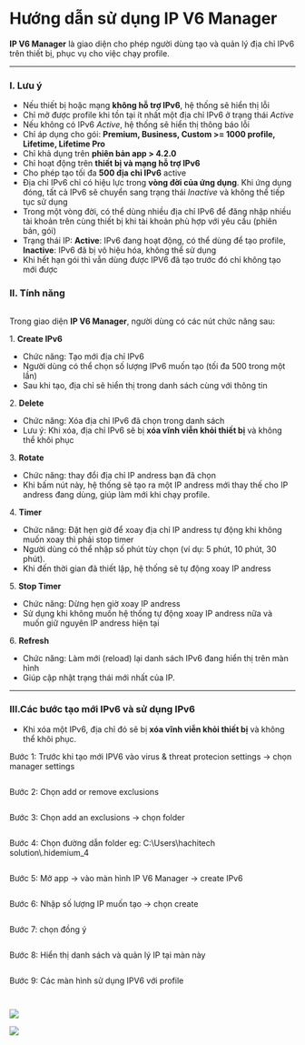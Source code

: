 # Hướng dẫn sử dụng IP V6 Manager

**IP V6 Manager** là giao diện cho phép người dùng tạo và quản lý địa chỉ IPv6 trên thiết bị, phục vụ cho việc chạy profile.

***

### I. Lưu ý

* Nếu thiết bị hoặc mạng **không hỗ trợ IPv6**, hệ thống sẽ hiển thị lỗi
* Chỉ mở được profile khi tồn tại ít nhất một địa chỉ IPv6 ở trạng thái _Active_
* Nếu không có IPv6 _Active_, hệ thống sẽ hiển thị thông báo lỗi
* Chỉ áp dụng cho gói: **Premium, Business, Custom >= 1000 profile, Lifetime, Lifetime Pro**
* Chỉ khả dụng trên **phiên bản app > 4.2.0**
* Chỉ hoạt động trên **thiết bị và mạng hỗ trợ IPv6**
* Cho phép tạo tối đa **500 địa chỉ IPv6** active
* Địa chỉ IPv6 chỉ có hiệu lực trong **vòng đời của ứng dụng**. Khi ứng dụng đóng, tất cả IPv6 sẽ chuyển sang trạng thái _Inactive_ và không thể tiếp tục sử dụng
* Trong một vòng đời, có thể dùng nhiều địa chỉ IPv6 để đăng nhập nhiều tài khoản trên cùng thiết bị khi tài khoản phù hợp với yêu cầu (phiên bản, gói)
* Trạng thái IP: **Active**: IPv6 đang hoạt động, có thể dùng để tạo profile, **Inactive**: IPv6 đã bị vô hiệu hóa, không thể sử dụng
* Khi hết hạn gói thì vẫn dùng được IPV6 đã tạo trước đó chỉ không tạo mới được

### II. Tính năng



<figure><img src="../../.gitbook/assets/image.png" alt=""><figcaption></figcaption></figure>



Trong giao diện **IP V6 Manager**, người dùng có các nút chức năng sau:

1\. **Create IPv6**

* Chức năng: Tạo mới địa chỉ IPv6
* Người dùng có thể chọn số lượng IPv6 muốn tạo (tối đa 500 trong một lần)
* Sau khi tạo, địa chỉ sẽ hiển thị trong danh sách cùng với thông tin

2\. **Delete**

* Chức năng: Xóa địa chỉ IPv6 đã chọn trong danh sách
* Lưu ý: Khi xóa, địa chỉ IPv6 sẽ bị **xóa vĩnh viễn khỏi thiết bị** và không thể khôi phục

3\. **Rotate**

* Chức năng: thay đổi địa chỉ IP andress bạn đã chọn
* Khi bấm nút này, hệ thống sẽ tạo ra một IP andress mới thay thế cho IP andress đang dùng, giúp làm mới khi chạy profile.

4\. **Timer**

* Chức năng: Đặt hẹn giờ để xoay địa chỉ IP andress tự động khi không muốn xoay thì phải stop timer
* Người dùng có thể nhập số phút tùy chọn (ví dụ: 5 phút, 10 phút, 30 phút).
* Khi đến thời gian đã thiết lập, hệ thống sẽ tự động xoay IP andress

5\. **Stop Timer**

* Chức năng: Dừng hẹn giờ xoay IP andress
* Sử dụng khi không muốn hệ thống tự động xoay IP andress nữa và muốn giữ nguyên IP andress hiện tại

6\. **Refresh**

* Chức năng: Làm mới (reload) lại danh sách IPv6 đang hiển thị trên màn hình
* Giúp cập nhật trạng thái mới nhất của IP.

***

### III.Các bước tạo mới IPv6 và sử dụng IPv6

* Khi xóa một IPv6, địa chỉ đó sẽ bị **xóa vĩnh viễn khỏi thiết bị** và không thể khôi phục.



Bước 1: Trước khi tạo mới IPV6 vào virus & threat protecion settings -> chọn manager settings

<figure><img src="../../.gitbook/assets/image (1).png" alt=""><figcaption></figcaption></figure>



Bước 2: Chọn add or remove exclusions

<figure><img src="../../.gitbook/assets/image (2).png" alt=""><figcaption></figcaption></figure>

Bước 3: Chọn add an exclusions -> chọn folder

<figure><img src="../../.gitbook/assets/image (3).png" alt=""><figcaption></figcaption></figure>

Bước 4: Chọn đường dẫn folder eg: C:\Users\hachitech solution\\.hidemium\_4

<figure><img src="../../.gitbook/assets/image (4).png" alt=""><figcaption></figcaption></figure>

Bước 5: Mở app -> vào màn hình IP V6 Manager -> create IPv6

<figure><img src="../../.gitbook/assets/image (5).png" alt=""><figcaption></figcaption></figure>

Bước 6: Nhập số lượng IP muốn tạo -> chọn create

<figure><img src="../../.gitbook/assets/image (6).png" alt=""><figcaption></figcaption></figure>

Bước 7: chọn đồng ý

<figure><img src="../../.gitbook/assets/image (7).png" alt=""><figcaption></figcaption></figure>

Bước 8: Hiển thị danh sách và quản lý IP tại màn này

<figure><img src="../../.gitbook/assets/image (10).png" alt=""><figcaption></figcaption></figure>

Bước 9: Các màn hình sử dụng IPV6 với profile

<figure><img src="../../.gitbook/assets/image (9).png" alt=""><figcaption></figcaption></figure>

<figure><img src="../../.gitbook/assets/image (8).png" alt=""><figcaption></figcaption></figure>

![](https://i.postimg.cc/htwG7jdX/b10.png)

![](https://i.postimg.cc/0yrQQmbg/b11.png)
